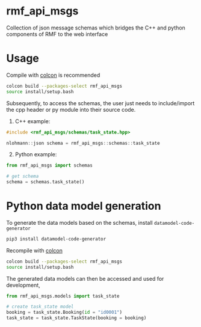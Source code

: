 # rmf_api_msgs

Collection of json message schemas which bridges the C++ and python components of RMF to the web interface

# Usage

Compile with [colcon](https://colcon.readthedocs.io/en/released/) is recommended

```bash
colcon build --packages-select rmf_api_msgs
source install/setup.bash
```

Subsequently, to access the schemas, the user just needs to include/import the cpp header or py module into their source code.

1. C++ example:

```cpp
#include <rmf_api_msgs/schemas/task_state.hpp>

nlohmann::json schema = rmf_api_msgs::schemas::task_state
```

2. Python example:

```py
from rmf_api_msgs import schemas

# get schema
schema = schemas.task_state()
```

# Python data model generation

To generate the data models based on the schemas, install `datamodel-code-generator`

```bash
pip3 install datamodel-code-generator
```

Recompile with [colcon](https://colcon.readthedocs.io/en/released/)

```bash
colcon build --packages-select rmf_api_msgs
source install/setup.bash
```

The generated data models can then be accessed and used for development,

```py
from rmf_api_msgs.models import task_state

# create task_state model
booking = task_state.Booking(id = "id0001")
task_state = task_state.TaskState(booking = booking)
```
